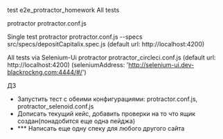 
test
e2e_protractor_homework
All tests

protractor protractor.conf.js


Single test
protractor protractor.conf.js --specs src/specs/depositCapitalix.spec.js (default url: http://localhost:4200)


All tests via Selenium-Ui 
protractor protractor_circleci.conf.js (default url: http://localhost:4200) (seleniumAddress: 'http://selenium-ui.dev-blackrockng.com:4444/#/')



ДЗ
- Запустить тест с обеими конфигурациями: protractor.conf.js, protractor_selenoid.conf.js
- Дописать текущий кейс, добавить проверки на то что ящик создан(понадобится еще одна пейджа)
- *** Написать еще одну спеку для любого другого сайта